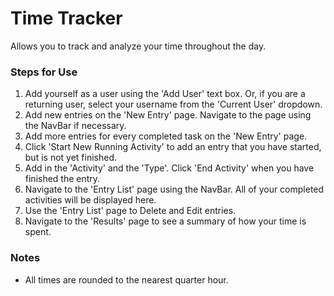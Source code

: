 # Time Tracker

Allows you to track and analyze your time throughout the day.

### Steps for Use
1. Add yourself as a user using the 'Add User' text box. Or, if you are a returning user, select your username from the 'Current User' dropdown.
2. Add new entries on the 'New Entry' page. Navigate to the page using the NavBar if necessary.
3. Add more entries for every completed task on the 'New Entry' page.
4. Click 'Start New Running Activity' to add an entry that you have started, but is not yet finished.
5. Add in the 'Activity' and the 'Type'.  Click 'End Activity' when you have finished the entry.
6. Navigate to the 'Entry List' page using the NavBar. All of your completed activities will be displayed here.
7. Use the 'Entry List' page to Delete and Edit entries.
8. Navigate to the 'Results' page to see a summary of how your time is spent.

### Notes
+ All times are rounded to the nearest quarter hour.